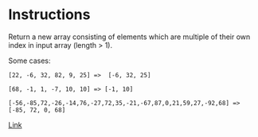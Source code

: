 # Instructions

Return a new array consisting of elements which are multiple of their own index in input array (length > 1).

Some cases:

```
[22, -6, 32, 82, 9, 25] =>  [-6, 32, 25]

[68, -1, 1, -7, 10, 10] => [-1, 10]

[-56,-85,72,-26,-14,76,-27,72,35,-21,-67,87,0,21,59,27,-92,68] => [-85, 72, 0, 68]
```

[Link](https://www.codewars.com/kata/5a34b80155519e1a00000009/)